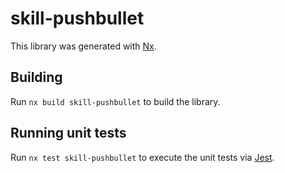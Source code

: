 # skill-pushbullet

This library was generated with [Nx](https://nx.dev).

## Building

Run `nx build skill-pushbullet` to build the library.

## Running unit tests

Run `nx test skill-pushbullet` to execute the unit tests via [Jest](https://jestjs.io).
